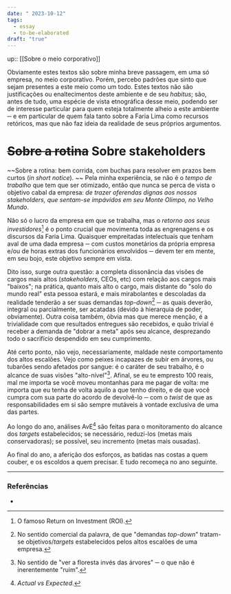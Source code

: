 ```yaml
---
date: " 2023-10-12"
tags:
  - essay
  - to-be-elaborated
draft: "true"
---
```

up:: [[Sobre o meio corporativo]]

Obviamente estes textos são sobre minha breve passagem, em uma só empresa, no meio corporativo. Porém, percebo padrões que sinto que sejam presentes a este meio como um todo. Estes textos não são justificações ou enaltecimentos deste ambiente e de seu *habitus*; são, antes de tudo, uma espécie de vista etnográfica desse meio, podendo ser de interesse particular para quem esteja totalmente alheio a este ambiente ─ e em particular de quem fala tanto sobre a Faria Lima como recursos retóricos, mas que não faz ideia da realidade de seus próprios argumentos.
# ~~Sobre a rotina~~ Sobre stakeholders
~~Sobre a rotina: bem corrida, com buchas para resolver em prazos bem curtos (*in short notice*). ~~ Pela minha experiência, se não é o *tempo de trabalho* que tem que ser otimizado, então que nunca se perca de vista o objetivo cabal da empresa: *de trazer oferendas dignas aos nossos stakeholders, que sentam-se impávidos em seu Monte Olimpo, no Velho Mundo*. 

Não só o lucro da empresa em que se trabalha, mas o *retorno aos seus investidores*[^1] é o ponto crucial que movimenta toda as engrenagens e os discursos da Faria Lima. Quaisquer empreitadas intelectuais que tenham aval de uma dada empresa ─ com custos monetários da própria empresa e/ou de horas extras dos funcionários envolvidos ─ devem ter em mente, em seu bojo, este objetivo sempre em vista.

Dito isso, surge outra questão: a completa dissonância das visões de cargos mais altos (*stakeholders*, CEOs, etc) com relação aos cargos mais "baixos"; na prática, quanto mais alto o cargo, mais distante do "solo do mundo real" esta pessoa estará, e mais mirabolantes e descoladas da realidade tenderão a ser suas demandas *top-down*[^2] ─ as quais deverão, integral ou parcialmente, ser acatadas (devido à hierarquia de poder, obviamente). Outra coisa também, óbvia mas que merece menção, é a trivialidade com que resultados entregues são recebidos, e quão trivial é receber a demanda de "dobrar a meta" após seu alcance, desprezando todo o sacrifício despendido em seu cumprimento. 

Até certo ponto, não vejo, necessariamente, maldade neste comportamento dos altos escalões. Vejo como peixes incapazes de subir em árvores, ou tubarões sendo afetados por sangue: é o caráter de seu trabalho, é o alcance de suas visões "alto-nível"[^3]. Afinal, se eu te empresto 100 reais, mal me importa se você moveu montanhas para me pagar de volta: me importa que eu tenha de volta aquilo a que tenho direito, e de que você cumpra com sua parte do acordo de devolvê-lo ─ com o *twist* de que as responsabilidades em si são sempre mutáveis à vontade exclusiva de uma das partes.

Ao longo do ano, análises AvE[^4] são feitas para o monitoramento do alcance dos *targets* estabelecidos; se necessário, reduzi-los (metas mais conservadoras); se possível, seu incremento (metas mais ousadas).

Ao final do ano, a aferição dos esforços, as batidas nas costas a quem couber, e os escoldos a quem precisar. E tudo recomeça no ano seguinte.

---
### Referências
- 

[^1]: O famoso Return on Investment (ROI).
[^2]: No sentido comercial da palavra, de que "demandas *top-down*" tratam-se objetivos/*targets* estabelecidos pelos altos escalões de uma empresa.
[^3]: No sentido de "ver a floresta invés das árvores" ─ o que não é inerentemente "ruim".
[^4]: *Actual vs Expected*.